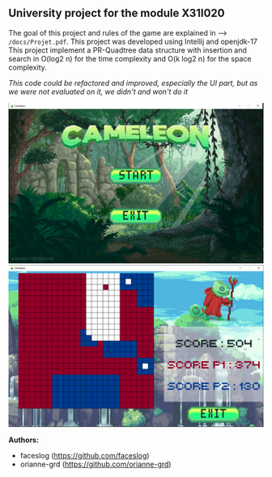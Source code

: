 ## University project for the module X31I020

The goal of this project and rules of the game are explained in -->  `/docs/Projet.pdf`. This project was developed using Intellij and openjdk-17
This project implement a PR-Quadtree data structure with insertion and search in O(log2 n) for the time complexity and O(k log2 n) for the space complexity.

*This code could be refactored and improved, especially the UI part, but as we were not evaluated on it, we didn't and won't do it*

<img src="./docs/screen1.PNG" alt="preview1">
<img src="./docs/screen2.PNG" alt="preview2">

**Authors:**
- faceslog (https://github.com/faceslog)
- orianne-grd (https://github.com/orianne-grd)